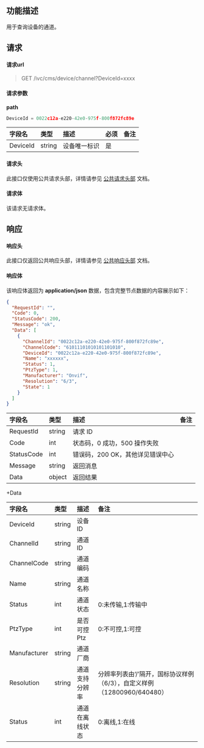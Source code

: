 ## 功能描述

用于查询设备的通道。

## 请求

#### 请求url

> GET /ivc/cms/device/channel?DeviceId=xxxx

#### 请求参数

**path**

```js
DeviceId = 0022c12a-e220-42e0-975f-800f872fc89e
```

| 字段名   | 类型   | 描述         | 必须 | 备注 |
| :------- | :----- | :----------- | :--- | :--- |
| DeviceId | string | 设备唯一标识 | 是   |      |

#### 请求头

此接口仅使用公共请求头部，详情请参见 [公共请求头部](https://cloud.tencent.com/document/product/1344/50451) 文档。

#### 请求体

该请求无请求体。

## 响应

#### 响应头

此接口仅返回公共响应头部，详情请参见 [公共响应头部](https://cloud.tencent.com/document/product/1344/50452) 文档。

#### 响应体

该响应体返回为 **application/json** 数据，包含完整节点数据的内容展示如下：

```json
{
  "RequestId": "",
  "Code": 0,
  "StatusCode": 200,
  "Message": "ok",
  "Data": [
    {
      "ChannelId": "0022c12a-e220-42e0-975f-800f872fc89e",
      "ChannelCode": "61011101010101101010",
      "DeviceId": "0022c12a-e220-42e0-975f-800f872fc89e",
      "Name": "xxxxxx",
      "Status": 1,
      "PtzType": 1,
      "Manufacturer": "Onvif",
      "Resolution": "6/3",
      "State": 1
    }
  ]
}
```

| 字段名     | 类型   | 描述                             | 备注 |
| :--------- | :----- | :------------------------------- | :--- |
| RequestId  | string | 请求 ID                           |      |
| Code       | int    | 状态码，0 成功，500 操作失败     |      |
| StatusCode | int    | 错误码，200 OK，其他详见错误中心 |      |
| Message    | string | 返回消息                         |      |
| Data       | object | 返回结果                         |      |

+Data

| 字段名       | 类型   | 描述           | 备注                                                         |
| :----------- | :----- | :------------- | :----------------------------------------------------------- |
| DeviceId     | string | 设备 ID        |                                                              |
| ChannelId    | string | 通道 ID         |                                                              |
| ChannelCode  | string | 通道编码       |                                                              |
| Name         | string | 通道名称       |                                                              |
| Status       | int    | 通道状态       | 0:未传输,1:传输中                                            |
| PtzType      | int    | 是否可控 Ptz    | 0:不可控,1:可控                                              |
| Manufacturer | string | 通道厂商       |                                                              |
| Resolution   | string | 通道支持分辨率 | 分辨率列表由‘/’隔开，国标协议样例（6/3），自定义样例（12800960/640480） |
| Status       | int    | 通道在离线状态 | 0:离线,1:在线                                                |

